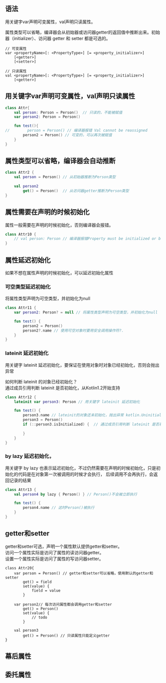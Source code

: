 
## 语法
用关键字var声明可变属性，val声明只读属性。

属性类型可以省略，编译器会从初始器或访问器getter的返回值中推断出来。初始器（initializer）、访问器 getter 和 setter 都是可选的。
```
// 可变属性
var <propertyName>[: <PropertyType>] [= <property_initializer>]
    [<getter>]
    [<setter>]

// 只读属性
val <propertyName>[: <PropertyType>] [= <property_initializer>]
    [<getter>]      
```


## 用关键字var声明可变属性，val声明只读属性
```kotlin
class Attr{
    val person: Person = Person()  // 只读的，不能被赋值
    var person2: Person = Person()

    fun test(){
//        person = Person() // 编译器报错 Val cannot be reassigned
        person2 = Person() // 可变的，可以再次被赋值
    }
}
```


## 属性类型可以省略，编译器会自动推断
```kotlin
class Attr2 {
    val person = Person() // 从初始器推断为Person类型
    
    val person2 
        get() = Person()  // 从访问器getter推断为Person类型
}
```


## 属性需要在声明的时候初始化
属性一般需要在声明的时候初始化，否则编译器会报错。
```kotlin
class Attr10 {
    // val person: Person // 编译器报错Property must be initialized or be abstract
}
```

## 属性延迟初始化
如果不想在属性声明的时候初始化，可以延迟初始化属性
### 可空类型延迟初始化
将属性类型声明为可空类型，并初始化为null
 ```kotlin
 class Attr11 {
     var person2: Person? = null // 将属性类型声明为可空类型，并初始化为null
 
     fun test() {
         person2 = Person()
         person2?.name // 使用可空对象时要用安全调用操作符?.
     }
 }
 ```
### lateinit 延迟初始化
用关键字 lateinit 延迟初始化，要保证在使用对象时对象已经初始化，否则会抛出异常

如何判断 lateinit 的对象已经初始化？  
通过成员引用判断 lateinit 是否初始化，从Kotlin1.2开始支持
```kotlin
class Attr12 {
    lateinit var person3: Person // 用关键字 lateinit 延迟初始化

    fun test() {
        person3.name // lateinit的对象还未初始化，抛出异常 kotlin.UninitializedPropertyAccessException: lateinit property person has not been initialized
        person3 = Person()
        if (::person3.isInitialized) {  // 通过成员引用判断 lateinit 是否初始化，返回true表示已经初始化
        
        }
    }
}
```
### by lazy 延迟初始化，
用关键字 by lazy 也表示延迟初始化，不过仍然需要在声明的时候初始化，只是初始化的代码是在对象第一次被调用的时候才会执行，
后续调用不会再执行，会返回记录的结果
```kotlin
class Attr13 {
    val person4 by lazy { Person() } // Person()不会被立即执行

    fun test() {
        person4.name // 这时Person()被执行
    }
}
```


## getter和setter
getter和setter可选，声明一个属性默认提供getter和setter。  
访问一个属性实际是访问了属性的读访问器getter。  
设置一个属性实际是访问了属性的写访问器setter。
```
class Attr20{
    var person = Person() // getter和setter可以省略，使用默认的getter和setter
        get() = field
        set(value) {
            field = value
        }

    var person2// 每次访问属性都会调用getter和setter
        get() = Person()
        set(value) {
            // todo
        }

    val person3
        get() = Person() // 只读属性只能定义getter
}
```

## 幕后属性

## 委托属性